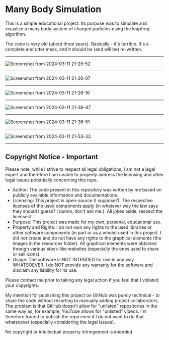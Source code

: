 # Many Body Simulation

This is a simple educational project. Its purpose was to simulate and visualize a many body system of charged particles using the leapfrog algorithm.

The code is very old (about three years). Basically - it's terrible. It's a complete and utter mess, and it should be (and will be) re-written.

---

![Screenshot from 2024-03-11 21-25-52](https://github.com/infinite-dark/many-body-simulation-old/assets/126886852/5d3de9c9-8661-4437-92c3-fa8c891ad162)

---

![Screenshot from 2024-03-11 21-26-07](https://github.com/infinite-dark/many-body-simulation-old/assets/126886852/bfa73458-da7e-4cf0-ad67-9d6afa5fcd55)

---

![Screenshot from 2024-03-11 21-26-16](https://github.com/infinite-dark/many-body-simulation-old/assets/126886852/c6df4fcd-1729-4990-8437-22f2d6ecfd04)

---

![Screenshot from 2024-03-11 21-36-47](https://github.com/infinite-dark/many-body-simulation-old/assets/126886852/44900451-9533-418d-8dd8-6f33db018a36)

---

![Screenshot from 2024-03-11 21-36-51](https://github.com/infinite-dark/many-body-simulation-old/assets/126886852/7365cbc9-9d97-471c-b876-bda5b3759ffe)

---

![Screenshot from 2024-03-11 21-53-33](https://github.com/infinite-dark/many-body-simulation-old/assets/126886852/06060947-e99d-493b-bcc0-8ef970506d3d)

---

Copyright Notice - Important
---
Please note, while I strive to respect all legal obligations, I am not a legal expert and therefore I am unable to properly address the licensing and other legal issues potentially concerning this repo.

  - Author: The code present in this repository was written by me based on publicly available information and documentations.
  - Licensing: This project is open-source (I suppose?). The respective licenses of the used components apply (in whatever way the law says they should I guess? I dunno, don't ask me.). All jokes aside, respect the licenses!
  - Purpose: This project was made for my own, personal, educational use.
  - Property and Rights: I do not own any rights to the used libraries or other software components (in part or as a whole) used in this project. I did not create and do not have any rights to the graphical elements (the images in the resources folder). All graphical elements were obtained through various stock-like websites (especially the ones used to share or sell icons).
  - Usage: The software is NOT INTENDED for use in any way WHATSOEVER. I do NOT provide any warranty for the software and disclaim any liability for its use.

Please contact me prior to taking any legal action if you feel that I voilated your copyrights.

My intention for publishing this project on GitHub was purely technical - to share the code without resorting to manually adding project collaborators. The problem is that GitHub doesn't allow for "unlisted" repositories in the same way as, for example, YouTube allows for "unlisted" videos. I'm therefore forced to publish the repo even if I do not want to do that whatsoever (especially considering the legal issues).

No copyright or intellectual property infringement is intended.
